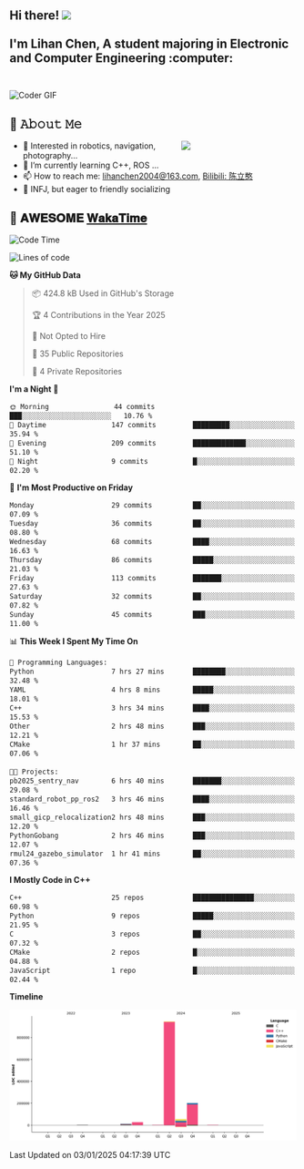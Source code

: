 <h2 align="left">
 <abc>
  <br>Hi there! <img src="https://user-images.githubusercontent.com/42378118/110234147-e3259600-7f4e-11eb-95be-0c4047144dea.gif" width="30"><br>
  <br> I'm Lihan Chen, A student majoring in Electronic and Computer Engineering :computer:<br>
  <br>
 </abc>
</h2>

<img align="center" src="https://media.giphy.com/media/SWoSkN6DxTszqIKEqv/giphy.gif" alt="Coder GIF" width="500">

## :book: 𝙰𝚋𝚘𝚞𝚝 𝙼𝚎

<img align="right" width="40%" src="https://github-readme-stats.vercel.app/api?username=LihanChen2004&show_icons=true&icon_color=CE1D2D&text_color=718096&bg_color=ffffff&hide_title=true" />

- 🌟 Interested in robotics, navigation, photography...
- 🌱 I’m currently learning C++, ROS ... 
- 📫 How to reach me: lihanchen2004@163.com, [Bilibili: 陈立憨](https://space.bilibili.com/170786212)
- 👯 INFJ, but eager to friendly socializing

## 📜 𝐀𝐖𝐄𝐒𝐎𝐌𝐄 [𝐖𝐚𝐤𝐚𝐓𝐢𝐦𝐞](https://github.com/anmol098/waka-readme-stats)

<!--START_SECTION:waka-->
![Code Time](http://img.shields.io/badge/Code%20Time-549%20hrs%2055%20mins-blue)

![Lines of code](https://img.shields.io/badge/From%20Hello%20World%20I%27ve%20Written-1.2%20million%20lines%20of%20code-blue)

**🐱 My GitHub Data** 

> 📦 424.8 kB Used in GitHub's Storage 
 > 
> 🏆 4 Contributions in the Year 2025
 > 
> 🚫 Not Opted to Hire
 > 
> 📜 35 Public Repositories 
 > 
> 🔑 4 Private Repositories 
 > 
**I'm a Night 🦉** 

```text
🌞 Morning                44 commits          ███░░░░░░░░░░░░░░░░░░░░░░   10.76 % 
🌆 Daytime                147 commits         █████████░░░░░░░░░░░░░░░░   35.94 % 
🌃 Evening                209 commits         █████████████░░░░░░░░░░░░   51.10 % 
🌙 Night                  9 commits           █░░░░░░░░░░░░░░░░░░░░░░░░   02.20 % 
```
📅 **I'm Most Productive on Friday** 

```text
Monday                   29 commits          ██░░░░░░░░░░░░░░░░░░░░░░░   07.09 % 
Tuesday                  36 commits          ██░░░░░░░░░░░░░░░░░░░░░░░   08.80 % 
Wednesday                68 commits          ████░░░░░░░░░░░░░░░░░░░░░   16.63 % 
Thursday                 86 commits          █████░░░░░░░░░░░░░░░░░░░░   21.03 % 
Friday                   113 commits         ███████░░░░░░░░░░░░░░░░░░   27.63 % 
Saturday                 32 commits          ██░░░░░░░░░░░░░░░░░░░░░░░   07.82 % 
Sunday                   45 commits          ███░░░░░░░░░░░░░░░░░░░░░░   11.00 % 
```


📊 **This Week I Spent My Time On** 

```text
💬 Programming Languages: 
Python                   7 hrs 27 mins       ████████░░░░░░░░░░░░░░░░░   32.48 % 
YAML                     4 hrs 8 mins        █████░░░░░░░░░░░░░░░░░░░░   18.01 % 
C++                      3 hrs 34 mins       ████░░░░░░░░░░░░░░░░░░░░░   15.53 % 
Other                    2 hrs 48 mins       ███░░░░░░░░░░░░░░░░░░░░░░   12.21 % 
CMake                    1 hr 37 mins        ██░░░░░░░░░░░░░░░░░░░░░░░   07.06 % 

🐱‍💻 Projects: 
pb2025_sentry_nav        6 hrs 40 mins       ███████░░░░░░░░░░░░░░░░░░   29.08 % 
standard_robot_pp_ros2   3 hrs 46 mins       ████░░░░░░░░░░░░░░░░░░░░░   16.46 % 
small_gicp_relocalization2 hrs 48 mins       ███░░░░░░░░░░░░░░░░░░░░░░   12.20 % 
PythonGobang             2 hrs 46 mins       ███░░░░░░░░░░░░░░░░░░░░░░   12.07 % 
rmul24_gazebo_simulator  1 hr 41 mins        ██░░░░░░░░░░░░░░░░░░░░░░░   07.36 % 
```

**I Mostly Code in C++** 

```text
C++                      25 repos            ███████████████░░░░░░░░░░   60.98 % 
Python                   9 repos             █████░░░░░░░░░░░░░░░░░░░░   21.95 % 
C                        3 repos             ██░░░░░░░░░░░░░░░░░░░░░░░   07.32 % 
CMake                    2 repos             █░░░░░░░░░░░░░░░░░░░░░░░░   04.88 % 
JavaScript               1 repo              █░░░░░░░░░░░░░░░░░░░░░░░░   02.44 % 
```



**Timeline**

![Lines of Code chart](https://raw.githubusercontent.com/LihanChen2004/LihanChen2004/main/assets/bar_graph.png)


 Last Updated on 03/01/2025 04:17:39 UTC
<!--END_SECTION:waka-->

<!--
**LihanChen2004/LihanChen2004** is a ✨ _special_ ✨ repository because its `README.md` (this file) appears on your GitHub profile.

Here are some ideas to get you started:

- 🔭 I’m currently working on ...
- 🌱 I’m currently learning ...
- 👯 I’m looking to collaborate on ...
- 🤔 I’m looking for help with ...
- 💬 Ask me about ...
- 📫 How to reach me: ...
- 😄 Pronouns: ...
- ⚡ Fun fact: ...
-->
